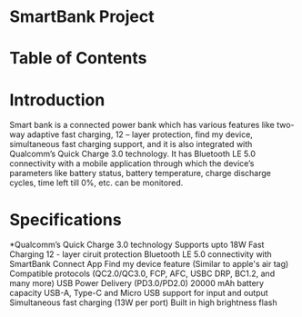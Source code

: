 # SmartBank Project
# Table of Contents

# Introduction
Smart bank is a connected power bank which has various features like two-way adaptive fast charging, 12 – layer protection, find my device, simultaneous fast charging support, and it is also integrated with Qualcomm’s Quick Charge 3.0 technology. It has Bluetooth LE 5.0 connectivity with a mobile application through which the device’s parameters like battery status, battery temperature, charge discharge cycles, time left till 0%, etc. can be monitored.

# Specifications
*Qualcomm’s Quick Charge 3.0 technology
Supports upto 18W Fast Charging
12 - layer ciruit protection
Bluetooth LE 5.0 connectivity with SmartBank Connect App
Find my device feature (Similar to apple's air tag)
Compatible protocols (QC2.0/QC3.0, FCP, AFC, USBC DRP, BC1.2, and many more)
USB Power Delivery (PD3.0/PD2.0)
20000 mAh battery capacity
USB-A, Type-C and Micro USB support for input and output
Simultaneous fast charging (13W per port)
Built in high brightness flash
